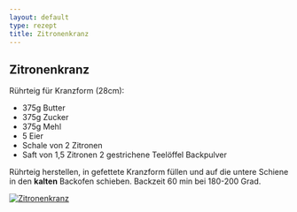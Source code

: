 ```yaml
---
layout: default
type: rezept
title: Zitronenkranz
---
```


## Zitronenkranz

Rührteig für Kranzform (28cm):

- 375g Butter
- 375g Zucker
- 375g Mehl
- 5 Eier
- Schale von 2 Zitronen
- Saft von 1,5 Zitronen
2 gestrichene Teelöffel Backpulver

Rührteig herstellen, in gefettete Kranzform füllen und auf die untere Schiene in den **kalten** Backofen schieben.
Backzeit 60 min bei 180-200 Grad.

<a href="{{site.baseurl_rezepte}}/img/zitronenkranz.jpg"><img alt="Zitronenkranz" src="{{site.baseurl_rezepte}}/img/zitronenkranz.jpg" class="original_rezept" /></a>

